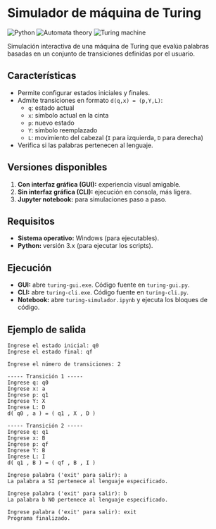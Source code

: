# Simulador de máquina de Turing

![Python](https://img.shields.io/badge/language-Python-blue)
![Automata theory](https://img.shields.io/badge/topic-Automata%20Theory-green)
![Turing machine](https://img.shields.io/badge/model-Turing%20Machine-orange)

Simulación interactiva de una máquina de Turing que evalúa palabras basadas en un conjunto de transiciones definidas por el usuario.

## Características

- Permite configurar estados iniciales y finales.
- Admite transiciones en formato `d(q,x) = (p,Y,L)`:
  - `q`: estado actual
  - `x`: símbolo actual en la cinta
  - `p`: nuevo estado
  - `Y`: símbolo reemplazado
  - `L`: movimiento del cabezal (`I` para izquierda, `D` para derecha)
- Verifica si las palabras pertenecen al lenguaje.

## Versiones disponibles

1. **Con interfaz gráfica (GUI):** experiencia visual amigable.  
2. **Sin interfaz gráfica (CLI):** ejecución en consola, más ligera.  
3. **Jupyter notebook:** para simulaciones paso a paso.

## Requisitos

- **Sistema operativo:** Windows (para ejecutables).
- **Python:** versión 3.x (para ejecutar los scripts).

## Ejecución

- **GUI:** abre `turing-gui.exe`. Código fuente en `turing-gui.py`.
- **CLI:** abre `turing-cli.exe`. Código fuente en `turing-cli.py`.
- **Notebook:** abre `turing-simulador.ipynb` y ejecuta los bloques de código.

## Ejemplo de salida

```plaintext
Ingrese el estado inicial: q0
Ingrese el estado final: qf

Ingrese el número de transiciones: 2

----- Transición 1 -----
Ingrese q: q0
Ingrese x: a
Ingrese p: q1
Ingrese Y: X
Ingrese L: D
d( q0 , a ) = ( q1 , X , D )

----- Transición 2 -----
Ingrese q: q1
Ingrese x: B
Ingrese p: qf
Ingrese Y: B
Ingrese L: I
d( q1 , B ) = ( qf , B , I )

Ingrese palabra ('exit' para salir): a
La palabra a SI pertenece al lenguaje especificado.

Ingrese palabra ('exit' para salir): b
La palabra b NO pertenece al lenguaje especificado.

Ingrese palabra ('exit' para salir): exit
Programa finalizado.